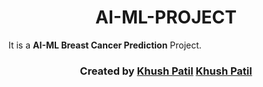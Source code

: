 <h1 align="center"> AI-ML-PROJECT </h1>

It is a **AI-ML Breast Cancer Prediction** Project.

<h3 align="center"> Created by <a href="https://github.com/KhushP786"><b>Khush Patil</b></a> <a href="https://github.com/AssassinK786"><b>Khush Patil</b></a> </h3>
